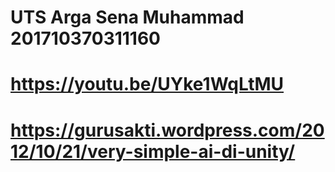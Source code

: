 # UTS Arga Sena Muhammad 201710370311160
# https://youtu.be/UYke1WqLtMU
# https://gurusakti.wordpress.com/2012/10/21/very-simple-ai-di-unity/
